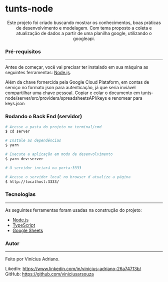# tunts-node

<p align="center">Este projeto foi criado buscando mostrar os conhecimentos, boas
práticas de desenvolvimento e modelagem. Com tema proposto a coleta e atualização de dados a partir de uma planilha google, utilizando o googleapi.</p>

### Pré-requisitos

---

Antes de começar, você vai precisar ter instalado em sua máquina as seguintes ferramentas:
[Node.js](https://nodejs.org/en/).

Além da chave fornercida pela Google Cloud Plataform, em contas de serviço no formato json para autenticação, já que seria inviável compartilhar uma chave pessoal.
Copiar e colar o documento em tunts-node/server/src/providers/spreadsheetsAPI/keys e renomear para keys.json

### Rodando o Back End (servidor)

```bash
# Acesse a pasta do projeto no terminal/cmd
$ cd server

# Instale as dependências
$ yarn

# Execute a aplicação em modo de desenvolvimento
$ yarn dev:server

# O servidor inciará na porta:3333

# Acesse o servidor local no browser d atualize a página
$ http://localhost:3333/
```

### Tecnologias

---

As seguintes ferramentas foram usadas na construção do projeto:

- [Node.js](https://nodejs.org/en/)
- [TypeScript](https://www.typescriptlang.org/)
- [Google Sheets](https://developers.google.com/sheets/api/guides/concepts)

### Autor

---

Feito por Vinícius Adriano.

LikedIn: https://www.linkedin.com/in/vinicius-adriano-26a74713b/<br />
GitHub: https://github.com/viniciusarsouza
